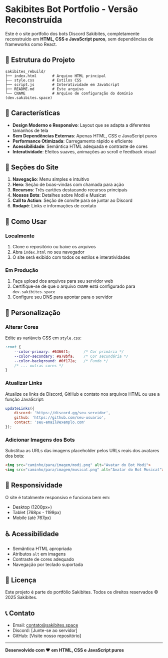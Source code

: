 # Sakibites Bot Portfolio - Versão Reconstruída

Este é o site portfolio dos bots Discord Sakibites, completamente reconstruído em **HTML, CSS e JavaScript puros**, sem dependências de frameworks como React.

## 📁 Estrutura do Projeto

```
sakibites_rebuild/
├── index.html       # Arquivo HTML principal
├── style.css        # Estilos CSS
├── script.js        # Interatividade em JavaScript
├── README.md        # Este arquivo
└── CNAME            # Arquivo de configuração do domínio (dev.sakibites.space)
```

## 🎨 Características

- **Design Moderno e Responsivo**: Layout que se adapta a diferentes tamanhos de tela
- **Sem Dependências Externas**: Apenas HTML, CSS e JavaScript puros
- **Performance Otimizada**: Carregamento rápido e eficiente
- **Acessibilidade**: Semântica HTML adequada e contraste de cores
- **Interatividade**: Efeitos suaves, animações ao scroll e feedback visual

## 🎯 Seções do Site

1. **Navegação**: Menu simples e intuitivo
2. **Hero**: Seção de boas-vindas com chamada para ação
3. **Recursos**: Três cartões destacando recursos principais
4. **Nossos Bots**: Detalhes sobre Modi e Musicat
5. **Call to Action**: Seção de convite para se juntar ao Discord
6. **Rodapé**: Links e informações de contato

## 🚀 Como Usar

### Localmente

1. Clone o repositório ou baixe os arquivos
2. Abra `index.html` no seu navegador
3. O site será exibido com todos os estilos e interatividades

### Em Produção

1. Faça upload dos arquivos para seu servidor web
2. Certifique-se de que o arquivo `CNAME` está configurado para `dev.sakibites.space`
3. Configure seu DNS para apontar para o servidor

## 🔧 Personalização

### Alterar Cores

Edite as variáveis CSS em `style.css`:

```css
:root {
    --color-primary: #6366f1;      /* Cor primária */
    --color-secondary: #a78bfa;    /* Cor secundária */
    --color-background: #0f172a;   /* Fundo */
    /* ... outras cores */
}
```

### Atualizar Links

Atualize os links de Discord, GitHub e contato nos arquivos HTML ou use a função JavaScript:

```javascript
updateLinks({
    discord: 'https://discord.gg/seu-servidor',
    github: 'https://github.com/seu-usuario',
    contact: 'seu-email@exemplo.com'
});
```

### Adicionar Imagens dos Bots

Substitua as URLs das imagens placeholder pelos URLs reais dos avatares dos bots:

```html
<img src="caminho/para/imagem/modi.png" alt="Avatar do Bot Modi">
<img src="caminho/para/imagem/musicat.png" alt="Avatar do Bot Musicat">
```

## 📱 Responsividade

O site é totalmente responsivo e funciona bem em:

- Desktop (1200px+)
- Tablet (768px - 1199px)
- Mobile (até 767px)

## ♿ Acessibilidade

- Semântica HTML apropriada
- Atributos `alt` em imagens
- Contraste de cores adequado
- Navegação por teclado suportada

## 📄 Licença

Este projeto é parte do portfólio Sakibites. Todos os direitos reservados © 2025 Sakibites.

## 📞 Contato

- Email: contato@sakibites.space
- Discord: [Junte-se ao servidor]
- GitHub: [Visite nosso repositório]

---

**Desenvolvido com ❤️ em HTML, CSS e JavaScript puros**
